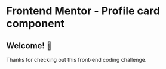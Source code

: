 # Frontend Mentor - Profile card component

## Welcome! 👋

Thanks for checking out this front-end coding challenge.

